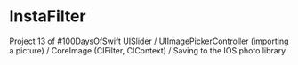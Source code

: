 # InstaFilter
Project 13 of #100DaysOfSwift
UISlider / UIImagePickerController (importing a picture) / CoreImage (CIFilter, CIContext) / Saving to the IOS photo library
